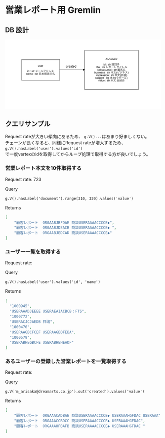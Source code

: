 # 営業レポート用 Gremlin

## DB 設計
<img src="../imgs/salesreport_gremlin.png"></img>

## クエリサンプル

Request rateが大きい傾向にあるため、
`g.V()...`はあまり好ましくない。  
チェーンが長くなると、同様にRequest rateが増大するため、  
`g.V().hasLabel('user').values('id')`  
で一度vertexのidを取得してからループ処理で取得する方が良いでしょう。

### 営業レポート本文を10件取得する
Request rate: 723

Query
```
g.V().hasLabel('document').range(310, 320).values('value')
```

Returns
```json
[
    "顧客レポート  ORGAABJBFDAE 商談USERAAAACCCCE◆",
    "顧客レポート  ORGAABJDEACB 商談USERAAAACCCCE◆ ",
    "顧客レポート  ORGAABJEDCAD 商談USERAAAACCCCE◆"
]
```

### ユーザー一覧を取得する
Request rate: 

Query
```
g.V().hasLabel('user').values('id', 'name')
```

Returns
```json
[
  "1000945",
  "USERAAADJEEEE USERAEAIACBCB：FTS",
  "1000772",
  "USERACJCJAEDB 祥瑞",
  "1000470",
  "USERAAGBCFCEF USERAAGBDFEBA",
  "1000579",
  "USERABHEGBCFE USERABHEHEADF"
]
```


### あるユーザーの登録した営業レポートを一覧取得する
Request rate: 

Query
```
g.V('m_arisaka@dreamarts.co.jp').out('created').values('value')
```

Returns
```json
[
    "顧客レポート  ORGAAACADBAE 商談USERAAAACCCCE◆ USERAAAHGFDAC USERAAA",
    "顧客レポート  ORGAAACCBDCC 商談USERAAAACCCCE◆ USERAAAHGFDAC",
    "顧客レポート  ORGAAAHFBAFB 商談USERAAAACCCCE◆ USERAAAHGFDAC "
]
```

